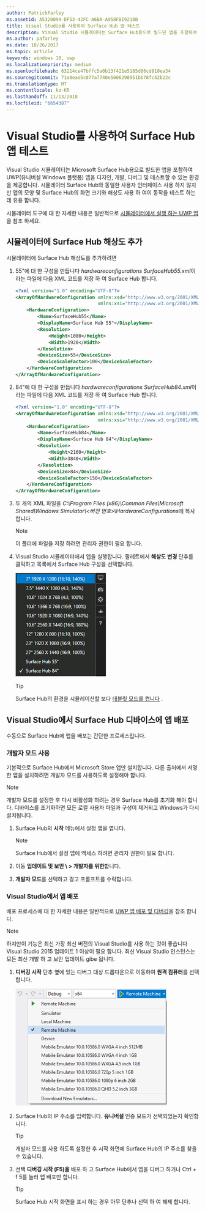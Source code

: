 ```yaml
---
author: PatrickFarley
ms.assetid: A5320094-DF53-42FC-A6BA-A958F8E9210B
title: Visual Studio를 사용하여 Surface Hub 앱 테스트
description: Visual Studio 시뮬레이터는 Surface Hub용으로 빌드된 앱을 포함하여 UWP 앱을 디자인, 개발, 디버그 및 테스트하는 환경을 제공합니다.
ms.author: pafarley
ms.date: 10/26/2017
ms.topic: article
keywords: windows 10, uwp
ms.localizationpriority: medium
ms.openlocfilehash: 63214ce47bffc5a0b13f421e5185d06cd810ea34
ms.sourcegitcommit: 71e8eae5c077a7740e5606298951bb78fc42b22c
ms.translationtype: MT
ms.contentlocale: ko-KR
ms.lasthandoff: 11/13/2018
ms.locfileid: "6654387"
---
```

# <a name="test-surface-hub-apps-using-visual-studio"></a>Visual Studio를 사용하여 Surface Hub 앱 테스트
Visual Studio 시뮬레이터는 Microsoft Surface Hub용으로 빌드한 앱을 포함하여 UWP(유니버설 Windows 플랫폼) 앱을 디자인, 개발, 디버그 및 테스트할 수 있는 환경을 제공합니다. 시뮬레이터 Surface Hub와 동일한 사용자 인터페이스 사용 하지 않지만 앱의 모양 및 Surface Hub의 화면 크기와 해상도 사용 하 여이 동작을 테스트 하는 데 유용 합니다.

시뮬레이터 도구에 대 한 자세한 내용은 일반적으로 [시뮬레이터에서 실행 하는 UWP 앱](https://docs.microsoft.com/visualstudio/debugger/run-windows-store-apps-in-the-simulator)을 참조 하세요.

## <a name="add-surface-hub-resolutions-to-the-simulator"></a>시뮬레이터에 Surface Hub 해상도 추가
시뮬레이터에 Surface Hub 해상도를 추가하려면

1. 55"에 대 한 구성을 만듭니다 *hardwareconfigurations SurfaceHub55.xml*이라는 파일에 다음 XML 코드를 저장 하 여 Surface Hub 합니다.  

    ```xml
    <?xml version="1.0" encoding="UTF-8"?>
    <ArrayOfHardwareConfiguration xmlns:xsd="http://www.w3.org/2001/XMLSchema"
                                  xmlns:xsi="http://www.w3.org/2001/XMLSchema-instance">
        <HardwareConfiguration>
            <Name>SurfaceHub55</Name>
            <DisplayName>Surface Hub 55"</DisplayName>
            <Resolution>
                <Height>1080</Height>
                <Width>1920</Width>
            </Resolution>
            <DeviceSize>55</DeviceSize>
            <DeviceScaleFactor>100</DeviceScaleFactor>
        </HardwareConfiguration>
    </ArrayOfHardwareConfiguration>
    ```

2. 84"에 대 한 구성을 만듭니다 *hardwareconfigurations SurfaceHub84.xml*이라는 파일에 다음 XML 코드를 저장 하 여 Surface Hub 합니다.

    ```xml
    <?xml version="1.0" encoding="UTF-8"?>
    <ArrayOfHardwareConfiguration xmlns:xsd="http://www.w3.org/2001/XMLSchema"
                                  xmlns:xsi="http://www.w3.org/2001/XMLSchema-instance">
        <HardwareConfiguration>
            <Name>SurfaceHub84</Name>
            <DisplayName>Surface Hub 84"</DisplayName>
            <Resolution>
                <Height>2160</Height>
                <Width>3840</Width>
            </Resolution>
            <DeviceSize>84</DeviceSize>
            <DeviceScaleFactor>150</DeviceScaleFactor>
        </HardwareConfiguration>
    </ArrayOfHardwareConfiguration>
    ```

3. 두 개의 XML 파일을 *C:\Program Files (x86)\Common Files\Microsoft Shared\Windows Simulator\\&lt;버전 번호&gt;\HardwareConfigurations*에 복사합니다.

   > [!NOTE]
   > 이 폴더에 파일을 저장 하려면 관리자 권한이 필요 합니다.

4. Visual Studio 시뮬레이터에서 앱을 실행합니다. 팔레트에서 **해상도 변경** 단추를 클릭하고 목록에서 Surface Hub 구성을 선택합니다.

    ![Visual Studio 시뮬레이터 해상도](images/vs-simulator-resolutions.png)

   > [!TIP]
   > Surface Hub의 환경을 시뮬레이션할 보다 [태블릿 모드를 켭니다](http://windows.microsoft.com/windows-10/getstarted-like-a-tablet) .

## <a name="deploy-apps-to-a-surface-hub-device-from-visual-studio"></a>Visual Studio에서 Surface Hub 디바이스에 앱 배포
수동으로 Surface Hub에 앱을 배포는 간단한 프로세스입니다.

### <a name="enable-developer-mode"></a>개발자 모드 사용
기본적으로 Surface Hub에서 Microsoft Store 앱만 설치합니다. 다른 출처에서 서명한 앱을 설치하려면 개발자 모드를 사용하도록 설정해야 합니다.

> [!NOTE]
> 개발자 모드를 설정한 후 다시 비활성화 하려는 경우 Surface Hub를 초기화 해야 합니다. 디바이스를 초기화하면 모든 로컬 사용자 파일과 구성이 제거되고 Windows가 다시 설치됩니다.

1. Surface Hub의 **시작** 메뉴에서 설정 앱을 엽니다.

   > [!NOTE]
   > Surface Hub에서 설정 앱에 액세스 하려면 관리자 권한이 필요 합니다.

2. 이동 **업데이트 및 보안 \ > 개발자를 위한**합니다.

3. **개발자 모드**를 선택하고 경고 프롬프트를 수락합니다.

### <a name="deploy-your-app-from-visual-studio"></a>Visual Studio에서 앱 배포
배포 프로세스에 대 한 자세한 내용은 일반적으로 [UWP 앱 배포 및 디버깅](https://msdn.microsoft.com/windows/uwp/debug-test-perf/deploying-and-debugging-uwp-apps)을 참조 합니다.

   > [!NOTE]
   > 하지만이 기능은 최신 가장 최신 버전의 Visual Studio를 사용 하는 것이 좋습니다 Visual Studio 2015 업데이트 1 이상이 필요 합니다. 최신 Visual Studio 인스턴스는 모든 최신 개발 하 고 보안 업데이트 gibe 됩니다.

1. **디버깅 시작** 단추 옆에 있는 디버그 대상 드롭다운으로 이동하여 **원격 컴퓨터**를 선택합니다.

    <!--lcap: in your screenshot, you have local machine selected-->

   ![Visual Studio 디버그 대상 드롭다운](images/vs-debug-target.png)

2. Surface Hub의 IP 주소를 입력합니다. **유니버설** 인증 모드가 선택되었는지 확인합니다.

   > [!TIP] 
   > 개발자 모드를 사용 하도록 설정한 후 시작 화면에 Surface Hub의 IP 주소를 찾을 수 있습니다.

3. 선택 **디버깅 시작 (F5)을** 배포 하 고 Surface Hub에서 앱을 디버그 하거나 Ctrl + f 5를 눌러 앱 배포만 합니다.

   > [!TIP]
   > Surface Hub 시작 화면을 표시 하는 경우 아무 단추나 선택 하 여 해제 합니다.

